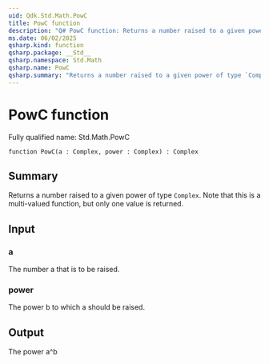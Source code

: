 ```yaml
---
uid: Qdk.Std.Math.PowC
title: PowC function
description: "Q# PowC function: Returns a number raised to a given power of type `Complex`. Note that this is a multi-valued function, but only one value is returned."
ms.date: 06/02/2025
qsharp.kind: function
qsharp.package: __Std__
qsharp.namespace: Std.Math
qsharp.name: PowC
qsharp.summary: "Returns a number raised to a given power of type `Complex`. Note that this is a multi-valued function, but only one value is returned."
---
```


# PowC function

Fully qualified name: Std.Math.PowC

```qsharp
function PowC(a : Complex, power : Complex) : Complex
```

## Summary
Returns a number raised to a given power of type `Complex`.
Note that this is a multi-valued function, but only one value is returned.

## Input
### a
The number a that is to be raised.
### power
The power b to which a should be raised.

## Output
The power a^b
